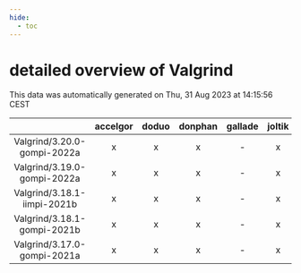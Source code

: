 ```yaml
---
hide:
  - toc
---
```


detailed overview of Valgrind
=============================


This data was automatically generated on Thu, 31 Aug 2023 at 14:15:56 CEST  

| |accelgor|doduo|donphan|gallade|joltik|skitty|swalot|victini|
| :---: | :---: | :---: | :---: | :---: | :---: | :---: | :---: | :---: |
|Valgrind/3.20.0-gompi-2022a|x|x|x|-|x|x|x|x|
|Valgrind/3.19.0-gompi-2022a|x|x|x|-|x|x|x|x|
|Valgrind/3.18.1-iimpi-2021b|x|x|x|-|x|x|x|x|
|Valgrind/3.18.1-gompi-2021b|x|x|x|-|x|x|x|x|
|Valgrind/3.17.0-gompi-2021a|x|x|x|-|x|x|x|x|
